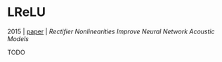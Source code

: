 # LReLU

2015 | [paper](https://ai.stanford.edu/~amaas/papers/relu_hybrid_icml2013_final.pdf) | _Rectifier Nonlinearities Improve Neural Network Acoustic Models_

TODO
